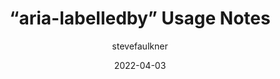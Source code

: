 ---
author: stevefaulkner
date: 2022-04-03
tags:
  - accessibility
  - aria
  - html
target_url: https://html5accessibility.com/stuff/2022/04/03/aria-labelledby-usage-notes/
title: “aria-labelledby” Usage Notes
---